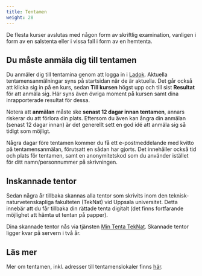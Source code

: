 ```yaml
---
title: Tentamen
weight: 28
---
```


De flesta kurser avslutas med någon form av skriftlig examination, vanligen i
form av en salstenta eller i vissa fall i form av en hemtenta. 

## Du måste anmäla dig till tentamen

Du anmäler dig till tentamina genom att logga in i [Ladok](../ladok). Aktuella
tentamensanmälningar syns på startsidan när de är aktuella. Det går också att
klicka sig in på en kurs, sedan **Till kursen** högst upp och till sist **Resultat**
för att anmäla sig. Här syns även övriga moment på kursen samt dina
inrapporterade resultat för dessa.

Notera att **anmälan** måste ske **senast 12 dagar innan tentamen**, annars riskerar
du att förlora din plats. Eftersom du även kan ångra din anmälan (senast 12
dagar innan) är det generellt sett en god idé att anmäla sig så tidigt som
möjligt.

Några dagar före tentamen kommer du få ett e-postmeddelande med kvitto på
tentamensanmälan, förutsatt en sådan har gjorts. Det innehåller också tid och
plats för tentamen, samt en anonymitetskod som du använder istället för ditt
namn/personnummer på skrivningen.

## Inskannade tentor


Sedan några år tillbaka skannas alla tentor som skrivits inom den
teknisk-naturvetenskapliga fakulteten (TekNat) vid Uppsala universitet. Detta
innebär att du får tillbaka din rättade tenta digitalt (det finns fortfarande
möjlighet att hämta ut tentan på papper).

Dina skannade tentor nås via tjänsten [Min Tenta
TekNat](https://mintentateknat.kvk.uu.se/myexam/). Skannade tentor ligger kvar
på servern i två år.

## Läs mer

Mer om tentamen, inkl. adresser till tentamenslokaler finns
[här](https://www.uu.se/student/rattigheter/tentamen/).


